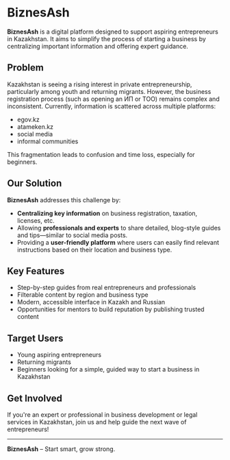 # BiznesAsh

**BiznesAsh** is a digital platform designed to support aspiring entrepreneurs in Kazakhstan. It aims to simplify the process of starting a business by centralizing important information and offering expert guidance.

## Problem

Kazakhstan is seeing a rising interest in private entrepreneurship, particularly among youth and returning migrants. However, the business registration process (such as opening an ИП or ТОО) remains complex and inconsistent. Currently, information is scattered across multiple platforms:

- egov.kz  
- atameken.kz  
- social media  
- informal communities  

This fragmentation leads to confusion and time loss, especially for beginners.

## Our Solution

**BiznesAsh** addresses this challenge by:

- **Centralizing key information** on business registration, taxation, licenses, etc.
- Allowing **professionals and experts** to share detailed, blog-style guides and tips—similar to social media posts.
- Providing a **user-friendly platform** where users can easily find relevant instructions based on their location and business type.

## Key Features

- Step-by-step guides from real entrepreneurs and professionals  
- Filterable content by region and business type  
- Modern, accessible interface in Kazakh and Russian  
- Opportunities for mentors to build reputation by publishing trusted content

## Target Users

- Young aspiring entrepreneurs  
- Returning migrants  
- Beginners looking for a simple, guided way to start a business in Kazakhstan  

## Get Involved

If you're an expert or professional in business development or legal services in Kazakhstan, join us and help guide the next wave of entrepreneurs!

---

**BiznesAsh** – Start smart, grow strong.
